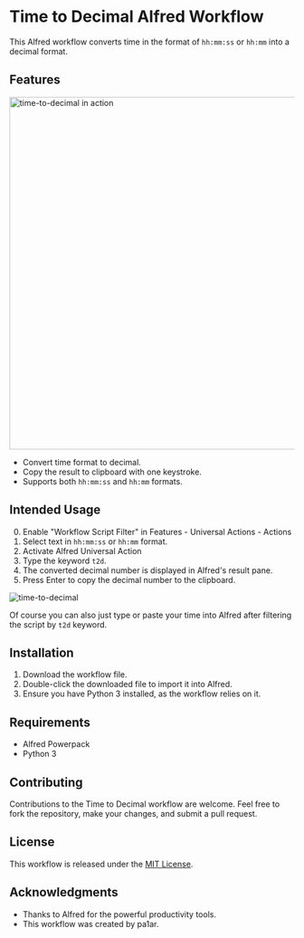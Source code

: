 # Time to Decimal Alfred Workflow

This Alfred workflow converts time in the format of `hh:mm:ss` or `hh:mm` into a decimal format.

## Features

<img width="623" alt="time-to-decimal in action" src="https://github.com/pa1ar/time-to-decimal/assets/5346720/2f9674b0-40c2-4b3d-8c5f-cc81512f7196">

- Convert time format to decimal.
- Copy the result to clipboard with one keystroke.
- Supports both `hh:mm:ss` and `hh:mm` formats.

## Intended Usage

0. Enable "Workflow Script Filter" in Features - Universal Actions - Actions
1. Select text in `hh:mm:ss` or `hh:mm` format.
2. Activate Alfred Universal Action
3. Type the keyword `t2d`.
4. The converted decimal number is displayed in Alfred's result pane.
5. Press Enter to copy the decimal number to the clipboard.

![time-to-decimal](https://github.com/pa1ar/time-to-decimal/assets/5346720/f33a241f-66c6-4222-8a2a-2e783366e5c9)

Of course you can also just type or paste your time into Alfred after filtering the script by `t2d` keyword.

## Installation

1. Download the workflow file.
2. Double-click the downloaded file to import it into Alfred.
3. Ensure you have Python 3 installed, as the workflow relies on it.

## Requirements

- Alfred Powerpack
- Python 3

## Contributing

Contributions to the Time to Decimal workflow are welcome. 
Feel free to fork the repository, make your changes, and submit a pull request.

## License

This workflow is released under the [MIT License](LICENSE).

## Acknowledgments

- Thanks to Alfred for the powerful productivity tools.
- This workflow was created by pa1ar.
